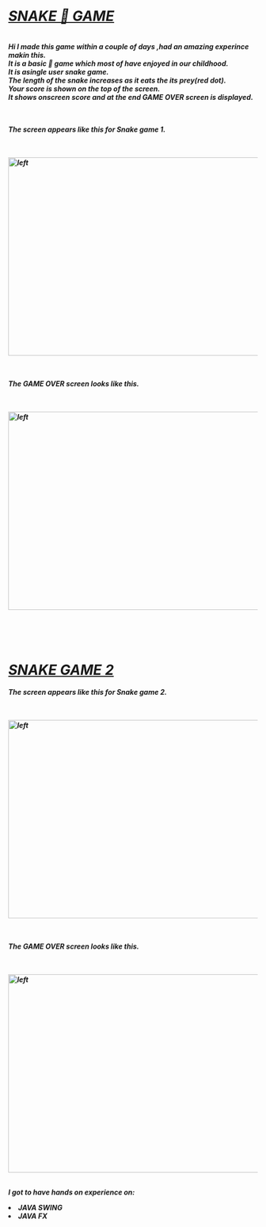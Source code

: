 <h1><u><i><b>SNAKE  🐍  GAME</u></h1>

<br><b>Hi I made this game within a couple of days ,had an amazing experince makin this.
<br>It is a basic 🐍 game which most of have enjoyed in our childhood.
<br>It is asingle user snake game.
<br>The length of the snake increases as it eats the its prey(red dot).
<br>Your score is shown on the top of the screen.
<br>It shows onscreen score and at the end <b><b>GAME OVER</b> </b>screen is displayed.

<br><br>The screen appears like this for Snake game 1.


<br><br><img src="![Snake pic 1](https://user-images.githubusercontent.com/114929285/214913588-7c4fffd9-7e58-4842-8b5c-0363099cf5b3.jpg)" width="600px" height="400px" alt="left">
  



<br><br>The GAME OVER screen looks like this.

<br><br><img src="D:\Android Devlopment\Android Projects\Snake\Snake2 pic 2.jpg" width="600px" height="400px" alt="left"><br>

<br><br><br><h1><u>SNAKE GAME 2</u></h1>

The screen appears like this for Snake game 2.


<br><br><img src="D:\Android Devlopment\Android Projects\Snake\Snake2 pic 3.jpg" width="600px" height="400px" alt="left">


<br><br>The GAME OVER screen looks like this.

<br><br><img src="D:\Android Devlopment\Android Projects\Snake\Snake2 pic 4.jpg" width="600px" height="400px" alt="left"><br>

<br>I got to have hands on experience on:

<li>JAVA SWING

<li>JAVA FX



